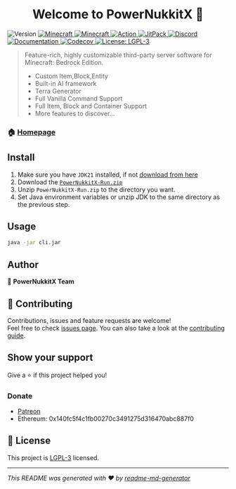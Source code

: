 <h1 align="center">Welcome to PowerNukkitX 👋</h1>
<p>
   <img alt="Version" src="https://img.shields.io/badge/version-2.0.0-blue.svg?cacheSeconds=2592000" />
   <a href="https://feedback.minecraft.net/hc/en-us/articles/26247797084173--Minecraft-1-20-81-Bedrock">
      <img alt="Minecraft" src="https://img.shields.io/badge/minecraft-v1.20.81%20(Bedrock)-56383E" />
   </a>
   <a href="https://github.com/Mojang/bedrock-protocol-docs">
      <img alt="Minecraft" src="https://img.shields.io/badge/protocol-671-blue" />
   </a>
   <a href="https://github.com/PowerNukkitX/PowerNukkitX/actions?query=branch%3Amaster+is%3Asuccess" target="_blank">
      <img alt="Action" src="https://github.com/PowerNukkitX/PowerNukkitX/actions/workflows/maven.yml/badge.svg?branch=master" />
   </a>
   <a href="https://jitpack.io/#PowerNukkitX/PowerNukkitX" target="_blank">
      <img alt="JitPack" src="https://jitpack.io/v/PowerNukkitX/PowerNukkitX.svg" />
   </a>
   <a href="https://discord.com/invite/XXus4FB6qf">
      <img alt="Discord" src="https://img.shields.io/discord/944227466912870410?label=discord&color=7289DA&logo=discord" />
   </a>
   <a href="https://pnx-wiki.pages.dev" target="_blank">
      <img alt="Documentation" src="https://img.shields.io/badge/documentation-yes-brightgreen.svg" />
   </a>
   <a href="https://codecov.io/github/PowerNukkitX/PowerNukkitX" > 
      <img alt="Codecov" src="https://codecov.io/github/PowerNukkitX/PowerNukkitX/graph/badge.svg?token=84HDP13KC3"/> 
   </a>
   <a href="https://www.gnu.org/licenses/lgpl-3.0.html" target="_blank">
      <img alt="License: LGPL-3" src="https://img.shields.io/badge/License-LGPL--3-yellow.svg" />
   </a>
</p>

> Feature-rich, highly customizable third-party server software for Minecraft: Bedrock Edition.
> - Custom Item,Block,Entity
> - Built-in AI framework
> - Terra Generator
> - Full Vanilla Command Support
> - Full Item, Block and Container Support
> - More features to discover...

### 🏠 [Homepage](https://v2.powernukkitx.com/)

## Install

1. Make sure you have `JDK21` installed, if not [download from here](https://www.graalvm.org/downloads)
2. Download
   the [`PowerNukkitX-Run.zip`](https://github.com/PowerNukkitX/PowerNukkitX/releases/download/nightly-build/powernukkitx-run.zip)
3. Unzip `PowerNukkitX-Run.zip` to the directory you want.
4. Set Java environment variables or unzip JDK to the same directory as the previous step.

## Usage

```sh
java -jar cli.jar
```

## Author

👤 **PowerNukkitX Team**

## 🤝 Contributing

Contributions, issues and feature requests are welcome!<br />Feel free to
check [issues page](https://github.com/PowerNukkitX/PowerNukkitX/issues). You can also take a look at
the [contributing guide](.github/CONTRIBUTING.md).

## Show your support

Give a ⭐️ if this project helped you!

### Donate

- [Patreon](https://www.patreon.com/coolloong)
- Ethereum: 0x140fc5f4c1fb00270c3491275d316470abc887f0

## 📝 License

This project is [LGPL-3](https://www.gnu.org/licenses/lgpl-3.0.html) licensed.

***
_This README was generated with ❤️ by [readme-md-generator](https://github.com/kefranabg/readme-md-generator)_
